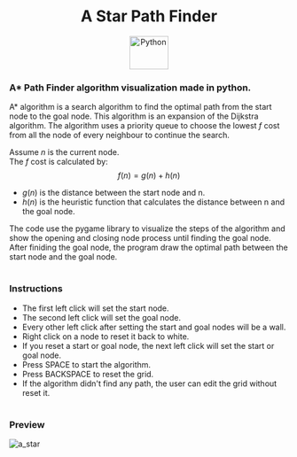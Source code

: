 <h1 align="center">A Star Path Finder</h1>

<p align="center" width="100%">
    <a href="#"><img align="center" src="https://user-images.githubusercontent.com/66797449/179539903-049b7468-ca94-4485-93ee-c17a70032acb.svg" title="Python" width="70" height="60"/></a>
</p>

### A* Path Finder algorithm visualization made in python.

A* algorithm is a search algorithm to find the optimal path from the start node to the goal node.
This algorithm is an expansion of the Dijkstra algorithm.
The algorithm uses a priority queue to choose the lowest $f$ cost from all the node of every neighbour to continue the search.

Assume $n$ is the current node.  
The $f$ cost is calculated by: $$f(n) = g(n) + h(n)$$
- $g(n)$ is the distance between the start node and n.
- $h(n)$ is the heuristic function that calculates the distance between n and the goal node.

The code use the pygame library to visualize the steps of the algorithm and show the opening and closing node process until finding the goal node.
After finiding the goal node, the program draw the optimal path between the start node and the goal node.

#

### Instructions
- The first left click will set the start node.
- The second left click will set the goal node.
- Every other left click after setting the start and goal nodes will be a wall.
- Right click on a node to reset it back to white.
- If you reset a start or goal node, the next left click will set the start or goal node.
- Press SPACE to start the algorithm.
- Press BACKSPACE to reset the grid.
- If the algorithm didn't find any path, the user can edit the grid without reset it.

#

### Preview
![a_star](https://user-images.githubusercontent.com/66797449/153715956-88083bed-cb7d-4b4c-a83e-a0dc40d653d6.gif)
